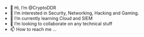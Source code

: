 - 👋 Hi, I’m @CryptoDDR
- 👀 I’m interested in Security, Networking, Hacking and Gaming.
- 🌱 I’m currently learning Cloud and SIEM
- 💞️ I’m looking to collaborate on any technical stuff 
- 📫 How to reach me ...

<!---
CryptoDDR/CryptoDDR is a ✨ special ✨ repository because its `README.md` (this file) appears on your GitHub profile.
You can click the Preview link to take a look at your changes.
--->
